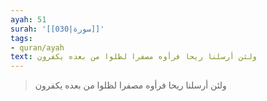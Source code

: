 ```yaml
---
ayah: 51
surah: '[[030|سورة]]'
tags:
- quran/ayah
text: ولئن أرسلنا ريحا فرأوه مصفرا لظلوا من بعده يكفرون
---
```

> ولئن أرسلنا ريحا فرأوه مصفرا لظلوا من بعده يكفرون
